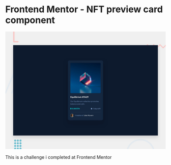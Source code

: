 # Frontend Mentor - NFT preview card component

![Design preview for the NFT preview card component coding challenge](./design/desktop-preview.jpg)

This is a challenge i completed at Frontend Mentor
